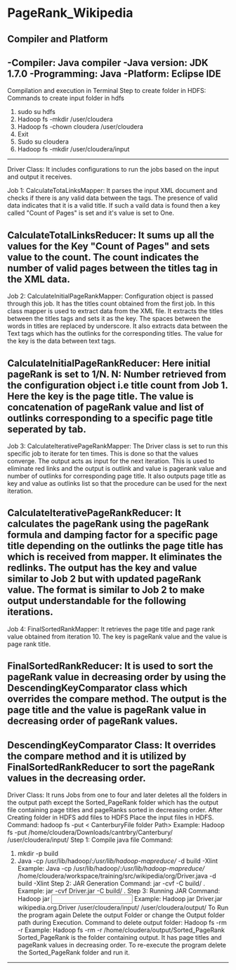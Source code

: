# PageRank_Wikipedia
Compiler and Platform
--------------------------------------------------------------------------------------------------------------------
-Compiler:     		Java compiler
-Java version: 	JDK 1.7.0
-Programming:   	Java
-Platform:     		Eclipse IDE
--------------------------------------------------------------------------------------------------------------------
Compilation and execution in Terminal
Step to create folder in HDFS: Commands to create input folder in hdfs
1.	sudo su hdfs
2.	Hadoop fs -mkdir /user/cloudera
3.	Hadoop fs -chown cloudera /user/cloudera
4.	Exit
5.	Sudo su cloudera
6.	Hadoop fs -mkdir /user/cloudera/input

--------------------------------------------------------------------------------------------------------------------
Driver Class: It includes configurations to run the jobs based on the input and output it receives.

Job 1:
CalculateTotaLinksMapper: It parses the input XML document and checks if there is any valid data between the <title> and </title> tags. The presence of valid data indicates that it is a valid title. If such a vaild data is found then a key called "Count of Pages" is set and it's value is set to One.

CalculateTotalLinksReducer: It sums up all the values for the Key "Count of Pages" and sets value to the count. The count indicates the number of valid pages between the titles tag in the XML data.
--------------------------------------------------------------------------------------------------------------------
Job 2: 
CalculateInitialPageRankMapper: Configuration object is passed through this job. It has the titles count obtained from the first job. In this class mapper is used to extract data from the XML file. It extracts the titles between the titles tags and sets it as the key. The spaces between the words in titles are replaced by underscore. It also extracts data between the Text tags which has the outlinks for the corresponding titles. The value for the key is the data between text tags. 

CalculateInitialPageRankReducer: Here initial pageRank is set to 1/N.
N: Number retrieved from the configuration object i.e title count from Job 1.
Here the key is the page title. The value is concatenation of pageRank value and list of outlinks corresponding to a specific page title seperated by tab.
--------------------------------------------------------------------------------------------------------------------
Job 3:
CalculateIterativePageRankMapper: The Driver class is set to run this specific job to iterate for ten times.
This is done so that the values converge. The output acts as input for the next iteration.
This is used to eliminate red links and the output is outlink and value is pagerank value and number of outlinks for corresponding page title. 
It also outputs page title as key and value as outlinks list so that the procedure can be used for the next iteration.

CalculateIterativePageRankReducer: It calculates the pageRank using the pageRank formula and damping factor for a  specific page title depending on the outlinks the page title has which is received from mapper. It eliminates the redlinks.
The output has the key and value similar to Job 2 but with updated pageRank value. The format is similar to Job 2 to  make output understandable for the following iterations.
--------------------------------------------------------------------------------------------------------------------
Job 4:
FinalSortedRankMapper: It retrieves the page title and page rank value obtained from iteration 10. The key is  pageRank value and the value is page rank title.

FinalSortedRankReducer: It is used to sort the pageRank value in decreasing order by using the DescendingKeyComparator  class which overrides the compare method. The output is the page title and the value is pageRank value in decreasing  order of pageRank values. 
--------------------------------------------------------------------------------------------------------------------
DescendingKeyComparator Class: It overrides the compare method and it is utilized by FinalSortedRankReducer  to sort the pageRank values in the decreasing order.
--------------------------------------------------------------------------------------------------------------------
Driver Class: It runs Jobs from one to four and later deletes all the folders in the output path except the Sorted_PageRank folder which has the output file containing page titles and pageRanks sorted in decreasing order.
After Creating folder in HDFS add files to HDFS
Place the input files in HDFS.
Command: hadoop fs -put < CanterburyFile folder Path> <Path in HDFS>
Example: Hadoop fs -put /home/cloudera/Downloads/cantrbry/Canterbury/ /user/cloudera/input/
Step 1: Compile java file
Command: 
1.	mkdir -p build
2.	Java -cp /usr/lib/hadoop/*:/usr/lib/hadoop-mapreduce/* <JAVA FILE PATH> -d build -Xlint
Example: Java -cp /usr/lib/hadoop/*:/usr/lib/hadoop-mapreduce/* /home/cloudera/workspace/training/src/wikipedia/org/Driver.java -d build -Xlint
Step 2: JAR Generation
Command:  jar -cvf <JAR PATH> -C build/ .
Example: jar -cvf Driver.jar -C build/ .
Step 3: Running JAR
Command: Hadoop jar <JAR PATH> <Package Name of JAVA CLASS> <Input Folder Path in HDFS> <Output Folder Path in HDFS>
Example: Hadoop jar Driver.jar wikipedia.org.Driver /user/cloudera/input/ /user/cloudera/output/
To Run the program again Delete the output Folder or change the Output folder path during Execution.
Command to delete output folder: Hadoop fs -rm -r <Output Folder Path>
Example: Hadoop fs -rm -r /home/cloudera/output/Sorted_PageRank
Sorted_PageRank is the folder containing output. It has page titles and pageRank values in decreasing order.
To re-execute the program delete the Sorted_PageRank folder and run it.
--------------------------------------------------------------------------------------------------------------------
